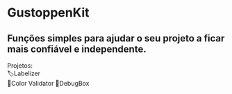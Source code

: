 # GustoppenKit
Funções simples para ajudar o seu projeto a ficar mais confiável e independente.
------------
Projetos:<br>
🏷️Labelizer<br>
🎨Color Validator
🐞DebugBox
